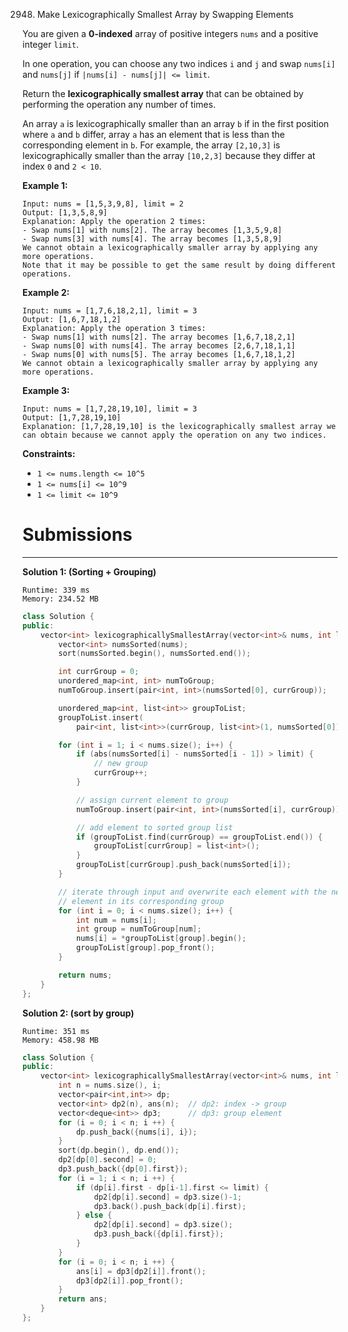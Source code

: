 2948. Make Lexicographically Smallest Array by Swapping Elements

You are given a **0-indexed** array of positive integers `nums` and a positive integer `limit`.

In one operation, you can choose any two indices `i` and `j` and swap `nums[i]` and `nums[j]` if `|nums[i] - nums[j]| <= limit`.

Return the **lexicographically smallest array** that can be obtained by performing the operation any number of times.

An array `a` is lexicographically smaller than an array `b` if in the first position where `a` and `b` differ, array `a` has an element that is less than the corresponding element in `b`. For example, the array `[2,10,3]` is lexicographically smaller than the array `[10,2,3]` because they differ at index `0` and `2 < 10`.

 

**Example 1:**
```
Input: nums = [1,5,3,9,8], limit = 2
Output: [1,3,5,8,9]
Explanation: Apply the operation 2 times:
- Swap nums[1] with nums[2]. The array becomes [1,3,5,9,8]
- Swap nums[3] with nums[4]. The array becomes [1,3,5,8,9]
We cannot obtain a lexicographically smaller array by applying any more operations.
Note that it may be possible to get the same result by doing different operations.
```

**Example 2:**
```
Input: nums = [1,7,6,18,2,1], limit = 3
Output: [1,6,7,18,1,2]
Explanation: Apply the operation 3 times:
- Swap nums[1] with nums[2]. The array becomes [1,6,7,18,2,1]
- Swap nums[0] with nums[4]. The array becomes [2,6,7,18,1,1]
- Swap nums[0] with nums[5]. The array becomes [1,6,7,18,1,2]
We cannot obtain a lexicographically smaller array by applying any more operations.
```

**Example 3:**
```
Input: nums = [1,7,28,19,10], limit = 3
Output: [1,7,28,19,10]
Explanation: [1,7,28,19,10] is the lexicographically smallest array we can obtain because we cannot apply the operation on any two indices.
```

**Constraints:**

* `1 <= nums.length <= 10^5`
* `1 <= nums[i] <= 10^9`
* `1 <= limit <= 10^9`

# Submissions
---
**Solution 1: (Sorting + Grouping)**
```
Runtime: 339 ms
Memory: 234.52 MB
```
```c++
class Solution {
public:
    vector<int> lexicographicallySmallestArray(vector<int>& nums, int limit) {
        vector<int> numsSorted(nums);
        sort(numsSorted.begin(), numsSorted.end());

        int currGroup = 0;
        unordered_map<int, int> numToGroup;
        numToGroup.insert(pair<int, int>(numsSorted[0], currGroup));

        unordered_map<int, list<int>> groupToList;
        groupToList.insert(
            pair<int, list<int>>(currGroup, list<int>(1, numsSorted[0])));

        for (int i = 1; i < nums.size(); i++) {
            if (abs(numsSorted[i] - numsSorted[i - 1]) > limit) {
                // new group
                currGroup++;
            }

            // assign current element to group
            numToGroup.insert(pair<int, int>(numsSorted[i], currGroup));

            // add element to sorted group list
            if (groupToList.find(currGroup) == groupToList.end()) {
                groupToList[currGroup] = list<int>();
            }
            groupToList[currGroup].push_back(numsSorted[i]);
        }

        // iterate through input and overwrite each element with the next
        // element in its corresponding group
        for (int i = 0; i < nums.size(); i++) {
            int num = nums[i];
            int group = numToGroup[num];
            nums[i] = *groupToList[group].begin();
            groupToList[group].pop_front();
        }

        return nums;
    }
};
```

**Solution 2: (sort by group)**
```
Runtime: 351 ms
Memory: 458.98 MB
```
```c++
class Solution {
public:
    vector<int> lexicographicallySmallestArray(vector<int>& nums, int limit) {
        int n = nums.size(), i;
        vector<pair<int,int>> dp;
        vector<int> dp2(n), ans(n);  // dp2: index -> group
        vector<deque<int>> dp3;      // dp3: group element
        for (i = 0; i < n; i ++) {
            dp.push_back({nums[i], i});
        }
        sort(dp.begin(), dp.end());
        dp2[dp[0].second] = 0;
        dp3.push_back({dp[0].first});
        for (i = 1; i < n; i ++) {
            if (dp[i].first - dp[i-1].first <= limit) {
                dp2[dp[i].second] = dp3.size()-1;
                dp3.back().push_back(dp[i].first);
            } else {
                dp2[dp[i].second] = dp3.size();
                dp3.push_back({dp[i].first});
            }
        }
        for (i = 0; i < n; i ++) {
            ans[i] = dp3[dp2[i]].front();
            dp3[dp2[i]].pop_front();
        }
        return ans;
    }
};
```
